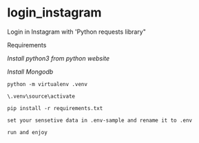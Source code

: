 # login_instagram
Login in Instagram with 'Python requests library"


Requirements


*Install python3 from python website*


*Install Mongodb*


`python -m virtualenv .venv`


`\.venv\source\activate`


`pip install -r requirements.txt`


`set your sensetive data in .env-sample and rename it to .env`

`run and enjoy`
